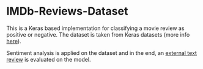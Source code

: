 # IMDb-Reviews-Dataset
This is a Keras based implementation for classifying a movie review as positive or negative. The dataset is taken from Keras datasets (more info [here](https://www.tensorflow.org/datasets/catalog/imdb_reviews)).

Sentiment analysis is applied on the dataset and in the end, an [external text review](https://www.imdb.com/review/rw2284594) is evaluated on the model.
